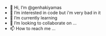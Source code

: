 - 👋 Hi, I’m @genhakiyamas
- 👀 I’m interested in code but i'm very bad in it
- 🌱 I’m currently learning 
- 💞️ I’m looking to collaborate on ...
- 📫 How to reach me ...

<!---
genhakiyamas/genhakiyamas is a ✨ special ✨ repository because its `README.md` (this file) appears on your GitHub profile.
You can click the Preview link to take a look at your changes.
--->
